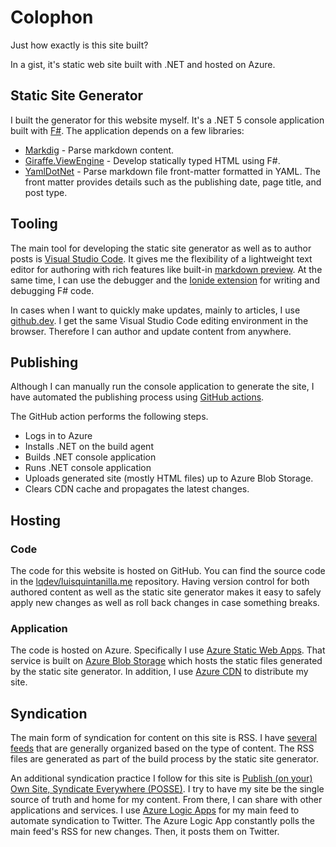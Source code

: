 # Colophon

Just how exactly is this site built?

In a gist, it's static web site built with .NET and hosted on Azure.

## Static Site Generator

I built the generator for this website myself. It's a .NET 5 console application built with [F#](https://dotnet.microsoft.com/languages/fsharp). The application depends on a few libraries:

- [Markdig](https://www.nuget.org/packages/Markdig/) - Parse markdown content.
- [Giraffe.ViewEngine](https://www.nuget.org/packages/Giraffe.ViewEngine/) - Develop statically typed HTML using F#.
- [YamlDotNet](https://www.nuget.org/packages/YamlDotNet/) - Parse markdown file front-matter formatted in YAML. The front matter provides details such as the publishing date, page title, and post type.

## Tooling

The main tool for developing the static site generator as well as to author posts is [Visual Studio Code](https://code.visualstudio.com/). It gives me the flexibility of a lightweight text editor for authoring with rich features like built-in [markdown preview](https://code.visualstudio.com/Docs/languages/markdown). At the same time, I can use the debugger and the [Ionide extension](https://ionide.io/Editors/Code/overview.html) for writing and debugging F# code.

In cases when I want to quickly make updates, mainly to articles, I use [github.dev](https://github.com/github/dev). I get the same Visual Studio Code editing environment in the browser. Therefore I can author and update content from anywhere.

## Publishing

Although I can manually run the console application to generate the site, I have automated the publishing process using [GitHub actions](https://github.com/features/actions).

The GitHub action performs the following steps.

- Logs in to Azure
- Installs .NET on the build agent
- Builds .NET console application
- Runs .NET console application
- Uploads generated site (mostly HTML files) up to Azure Blob Storage.
- Clears CDN cache and propagates the latest changes.

## Hosting

### Code

The code for this website is hosted on GitHub. You can find the source code in the [lqdev/luisquintanilla.me](https://github.com/lqdev/luisquintanilla.me) repository. Having version control for both authored content as well as the static site generator makes it easy to safely apply new changes as well as roll back changes in case something breaks.

### Application

The code is hosted on Azure. Specifically I use [Azure Static Web Apps](https://azure.microsoft.com/services/app-service/static/). That service is built on [Azure Blob Storage](https://azure.microsoft.com/services/storage/blobs/) which hosts the static files generated by the static site generator. In addition, I use [Azure CDN](https://azure.microsoft.com/services/cdn/) to distribute my site.

## Syndication

The main form of syndication for content on this site is RSS. I have [several feeds](/about.html#subscribe) that are generally organized based on the type of content. The RSS files are generated as part of the build process by the static site generator.

An additional syndication practice I follow for this site is [Publish (on your) Own Site, Syndicate Everywhere (POSSE)](https://indieweb.org/POSSE). I try to have my site be the single source of truth and home for my content. From there, I can share with other applications and services. I use [Azure Logic Apps](https://azure.microsoft.com/services/logic-apps/) for my main feed to automate syndication to Twitter. The Azure Logic App constantly polls the main feed's RSS for new changes. Then, it posts them on Twitter.